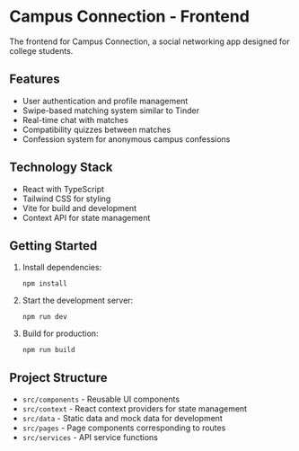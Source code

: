 # Campus Connection - Frontend

The frontend for Campus Connection, a social networking app designed for college students.

## Features

- User authentication and profile management
- Swipe-based matching system similar to Tinder
- Real-time chat with matches
- Compatibility quizzes between matches
- Confession system for anonymous campus confessions

## Technology Stack

- React with TypeScript
- Tailwind CSS for styling
- Vite for build and development
- Context API for state management

## Getting Started

1. Install dependencies:
   ```
   npm install
   ```

2. Start the development server:
   ```
   npm run dev
   ```

3. Build for production:
   ```
   npm run build
   ```

## Project Structure

- `src/components` - Reusable UI components
- `src/context` - React context providers for state management
- `src/data` - Static data and mock data for development
- `src/pages` - Page components corresponding to routes
- `src/services` - API service functions 